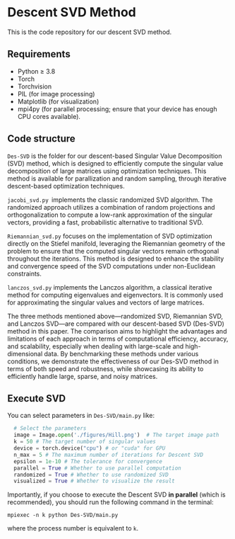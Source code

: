 # Descent SVD Method

This is the code repository for our descent SVD method.  

## Requirements

- Python $\geq$ 3.8
- Torch
- Torchvision
- PIL  (for image processing)
- Matplotlib (for visualization)
- mpi4py (for parallel processing; ensure that your device has enough CPU cores available).

## Code structure

`Des-SVD` is the folder for our descent-based Singular Value Decomposition (SVD) method, which is designed to efficiently compute the singular value decomposition of large matrices using optimization techniques. This method is available for parallization and random sampling, through iterative descent-based optimization techniques.

`jacobi_svd.py `implements the classic randomized SVD algorithm. The randomized approach utilizes a combination of random projections and orthogonalization to compute a low-rank approximation of the singular vectors, providing a fast, probabilistic alternative to traditional SVD.

`Riemannian_svd.py` focuses on the implementation of SVD optimization directly on the Stiefel manifold, leveraging the Riemannian geometry of the problem to ensure that the computed singular vectors remain orthogonal throughout the iterations. This method is designed to enhance the stability and convergence speed of the SVD computations under non-Euclidean constraints.

`lanczos_svd.py` implements the Lanczos algorithm, a classical iterative method for computing eigenvalues and eigenvectors. It is commonly used for approximating the singular values and vectors of large matrices. 

The three methods mentioned above—randomized SVD, Riemannian SVD, and Lanczos SVD—are compared with our descent-based SVD (Des-SVD) method in this paper. The comparison aims to highlight the advantages and limitations of each approach in terms of computational efficiency, accuracy, and scalability, especially when dealing with large-scale and high-dimensional data. By benchmarking these methods under various conditions, we demonstrate the effectiveness of our Des-SVD method in terms of both speed and robustness, while showcasing its ability to efficiently handle large, sparse, and noisy matrices.

## Execute SVD

You can select parameters in `Des-SVD/main.py`  like:

```python
  # Select the parameters
  image = Image.open('./figures/Hill.png')  # The target image path
  k = 50 # The target number of singular values
  device = torch.device("cpu") # or "cuda" for GPU
  n_max = 5 # The maximum number of iterations for Descent SVD
  epsilon = 1e-10 # The tolerance for convergence
  parallel = True # Whether to use parallel computation
  randomized = True # Whether to use randomized SVD
  visualized = True # Whether to visualize the result
```

Importantly, if you choose to execute the Descent SVD **in parallel** (which is recommended), you should run the following command in the terminal:

```terminal
mpiexec -n k python Des-SVD/main.py
```

where the process number is equivalent to `k`.





